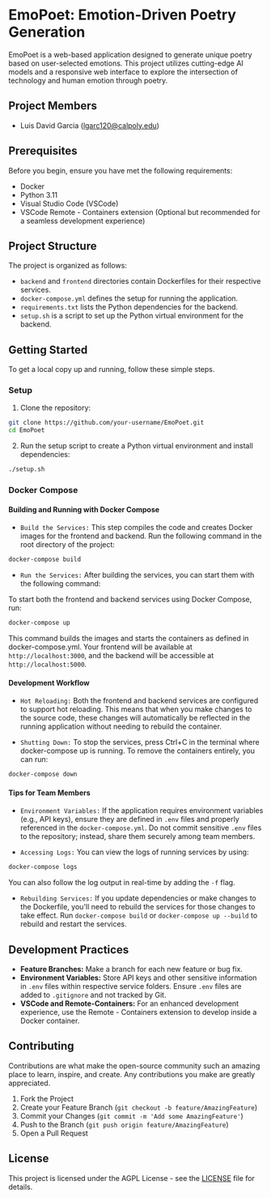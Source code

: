 # EmoPoet: Emotion-Driven Poetry Generation

EmoPoet is a web-based application designed to generate unique poetry based on user-selected emotions. This project utilizes cutting-edge AI models and a responsive web interface to explore the intersection of technology and human emotion through poetry.

## Project Members

- Luis David Garcia ([lgarc120@calpoly.edu](lgarc120@calpoly.edu))

## Prerequisites

Before you begin, ensure you have met the following requirements:

- Docker
- Python 3.11
- Visual Studio Code (VSCode)
- VSCode Remote - Containers extension (Optional but recommended for a seamless development experience)

## Project Structure

The project is organized as follows:

- `backend` and `frontend` directories contain Dockerfiles for their respective services.
- `docker-compose.yml` defines the setup for running the application.
- `requirements.txt` lists the Python dependencies for the backend.
- `setup.sh` is a script to set up the Python virtual environment for the backend.

## Getting Started

To get a local copy up and running, follow these simple steps.

### Setup

1. Clone the repository:

```bash
git clone https://github.com/your-username/EmoPoet.git
cd EmoPoet
```

2. Run the setup script to create a Python virtual environment and install dependencies:

```bash
./setup.sh
```

### Docker Compose

#### Building and Running with Docker Compose

- `Build the Services:` This step compiles the code and creates Docker images for the frontend and backend. Run the following command in the root directory of the project:

```bash
docker-compose build
```

- `Run the Services:` After building the services, you can start them with the following command:

To start both the frontend and backend services using Docker Compose, run:

```bash
docker-compose up
```

This command builds the images and starts the containers as defined in docker-compose.yml. Your frontend will be available at `http://localhost:3000`, and the backend will be accessible at `http://localhost:5000`.

#### Development Workflow

- `Hot Reloading:` Both the frontend and backend services are configured to support hot reloading. This means that when you make changes to the source code, these changes will automatically be reflected in the running application without needing to rebuild the container.

- `Shutting Down:` To stop the services, press Ctrl+C in the terminal where docker-compose up is running. To remove the containers entirely, you can run:

```bash
docker-compose down
```

#### Tips for Team Members

- `Environment Variables:` If the application requires environment variables (e.g., API keys), ensure they are defined in `.env` files and properly referenced in the `docker-compose.yml`. Do not commit sensitive `.env` files to the repository; instead, share them securely among team members.

- `Accessing Logs:` You can view the logs of running services by using:

```bash
docker-compose logs
```

You can also follow the log output in real-time by adding the `-f` flag.

- `Rebuilding Services:` If you update dependencies or make changes to the Dockerfile, you'll need to rebuild the services for those changes to take effect. Run `docker-compose build` or `docker-compose up --build` to rebuild and restart the services.

## Development Practices

- **Feature Branches:** Make a branch for each new feature or bug fix.
- **Environment Variables:** Store API keys and other sensitive information in `.env` files within respective service folders. Ensure `.env` files are added to `.gitignore` and not tracked by Git.
- **VSCode and Remote-Containers:** For an enhanced development experience, use the Remote - Containers extension to develop inside a Docker container.

## Contributing

Contributions are what make the open-source community such an amazing place to learn, inspire, and create. Any contributions you make are greatly appreciated.

1. Fork the Project
2. Create your Feature Branch (`git checkout -b feature/AmazingFeature`)
3. Commit your Changes (`git commit -m 'Add some AmazingFeature'`)
4. Push to the Branch (`git push origin feature/AmazingFeature`)
5. Open a Pull Request

## License

This project is licensed under the AGPL License - see the [LICENSE](./LICENSE) file for details.
